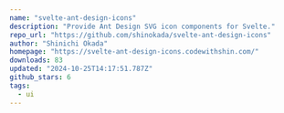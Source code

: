 ```yaml
---
name: "svelte-ant-design-icons"
description: "Provide Ant Design SVG icon components for Svelte."
repo_url: "https://github.com/shinokada/svelte-ant-design-icons"
author: "Shinichi Okada"
homepage: "https://svelte-ant-design-icons.codewithshin.com/"
downloads: 83
updated: "2024-10-25T14:17:51.787Z"
github_stars: 6
tags: 
  - ui
---
```

